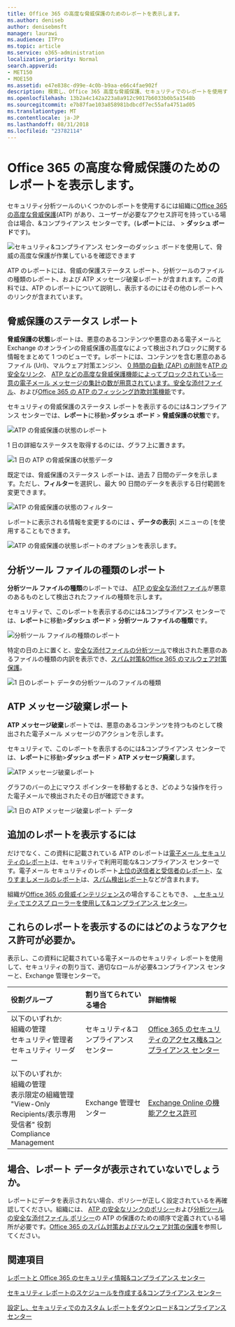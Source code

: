 ```yaml
---
title: Office 365 の高度な脅威保護のためのレポートを表示します。
ms.author: deniseb
author: denisebmsft
manager: laurawi
ms.audience: ITPro
ms.topic: article
ms.service: o365-administration
localization_priority: Normal
search.appverid:
- MET150
- MOE150
ms.assetid: e47e838c-d99e-4c0b-b9aa-e66c4fae902f
description: 検索し、Office 365 高度な脅威保護、セキュリティでのレポートを使用する方法を説明&amp;コンプライアンス センターです。
ms.openlocfilehash: 13b2a4c142a223a8a912c9017b6033b0b5a1548b
ms.sourcegitcommit: e7b87fae103a858981bdbcdf7ec55afa4751ad05
ms.translationtype: MT
ms.contentlocale: ja-JP
ms.lasthandoff: 08/31/2018
ms.locfileid: "23782114"
---
```

# <a name="view-reports-for-office-365-advanced-threat-protection"></a>Office 365 の高度な脅威保護のためのレポートを表示します。

セキュリティ分析ツールのいくつかのレポートを使用するには組織に[Office 365 の高度な脅威保護](office-365-atp.md)(ATP) があり、ユーザーが必要なアクセス許可を持っている場合は場合、&amp;コンプライアンス センターです。(**レポート**には、 \> **ダッシュ ボード**です)。
  
![セキュリティ&amp;コンプライアンス センターのダッシュ ボードを使用して、脅威の高度な保護が作業しているを確認できます](media/6b213d34-adbb-44af-8549-be9a7e2db087.png)
  
ATP のレポートには、脅威の保護ステータス レポート、分析ツールのファイルの種類のレポート、および ATP メッセージ破棄レポートが含まれます。この資料では、ATP のレポートについて説明し、表示するのにはその他のレポートへのリンクが含まれています。
  
## <a name="threat-protection-status-report"></a>脅威保護のステータス レポート

**脅威保護の状態**レポートは、悪意のあるコンテンツや悪意のある電子メールと Exchange のオンラインの脅威保護の高度なによって検出されブロックに関する情報をまとめて 1 つのビューです。レポートには、コンテンツを含む悪意のあるファイル (Url)、マルウェア対策エンジン、 [0 時間の自動 (ZAP) の削除](zero-hour-auto-purge.md)を[ATP の安全なリンク](atp-safe-links.md)、 [ATP などの高度な脅威保護機能によってブロックされている一意の電子メール メッセージの集計の数が用意されています。安全な添付ファイル](atp-safe-attachments.md)、および[Office 365 の ATP のフィッシング詐欺対策機能](atp-anti-phishing.md)です。
  
セキュリティの脅威保護のステータス レポートを表示するのには&amp;コンプライアンス センターでは、**レポート**に移動\>**ダッシュ ボード** \> **脅威保護の状態**です。
  
![ATP の脅威保護の状態のレポート](media/6bdd41eb-62e0-423b-9fd4-d1d5baf0cbd5.png)
  
1 日の詳細なステータスを取得するのには、グラフ上に置きます。
  
![1 日の ATP の脅威保護の状態データ](media/d5c2c6ad-c002-4985-a032-c866e46fdea8.png)
  
既定では、脅威保護のステータス レポートは、過去 7 日間のデータを示します。ただし、**フィルター**を選択し、最大 90 日間のデータを表示する日付範囲を変更できます。 
  
![ATP の脅威保護の状態のフィルター](media/4f703369-642b-402b-9758-b9c828283410.png)
  
レポートに表示される情報を変更するのには **、データの表示**] メニューの [を使用することもできます。 
  
![ATP の脅威保護の状態レポートのオプションを表示します。](media/4959bf8c-d192-4542-b00b-184e101e7513.png)
  
## <a name="atp-file-types-report"></a>分析ツール ファイルの種類のレポート

**分析ツール ファイルの種類**のレポートでは、 [ATP の安全な添付ファイル](atp-safe-attachments.md)が悪意のあるものとして検出されたファイルの種類を示します。
  
セキュリティで、このレポートを表示するのには&amp;コンプライアンス センターでは、**レポート**に移動\>**ダッシュ ボード** \> **分析ツール ファイルの種類**です。
  
![分析ツール ファイルの種類のレポート](media/6e3f5d33-79aa-4b2d-938c-6ef135d9e54c.png)
  
特定の日の上に置くと、[安全な添付ファイルの分析ツール](atp-safe-attachments.md)で検出された悪意のあるファイルの種類の内訳を表示でき、[スパム対策&amp;Office 365 のマルウェア対策保護](anti-spam-and-anti-malware-protection.md)。
  
![1 日のレポート データの分析ツールのファイルの種類](media/10d18428-699a-41d2-a73e-be3a8214ada1.png)
  
## <a name="atp-message-disposition-report"></a>ATP メッセージ破棄レポート

**ATP メッセージ破棄**レポートでは、悪意のあるコンテンツを持つものとして検出された電子メール メッセージのアクションを示します。 
  
セキュリティで、このレポートを表示するのには&amp;コンプライアンス センターでは、**レポート**に移動\>**ダッシュ ボード** \> **ATP メッセージ廃棄**します。
  
![ATP メッセージ破棄レポート](media/b0ff65c4-53d3-496d-bafa-8937a5eb69e5.png)
  
グラフのバーの上にマウス ポインターを移動するとき、どのような操作を行った電子メールで検出されたその日が確認できます。
  
![1 日の ATP メッセージ破棄レポート データ](media/68d2beb8-4b30-48c4-8ba6-5e8ab88ae456.png)
  
## <a name="additional-reports-to-view"></a>追加のレポートを表示するには

だけでなく、この資料に記載されている ATP のレポートは[電子メール セキュリティのレポート](view-email-security-reports.md)は、セキュリティで利用可能な&amp;コンプライアンス センターです。電子メール セキュリティのレポート[上位の送信者と受信者のレポート](view-email-security-reports.md#top-senders-and-recipients-report)、[なりすましメールのレポート](view-email-security-reports.md#spoof-mail-report)は、[スパム検出レポート](view-email-security-reports.md#spam-detections-report)などが含まれます。
  
組織が[Office 365 の脅威インテリジェンス](office-365-ti.md)の場合することもでき、 [、セキュリティでエクスプ ローラーを使用して&amp;コンプライアンス センター](use-explorer-in-security-and-compliance.md)。
  
## <a name="what-permissions-are-needed-to-view-these-reports"></a>これらのレポートを表示するのにはどのようなアクセス許可が必要か。

表示し、この資料に記載されている電子メールのセキュリティ レポートを使用して、セキュリティの割り当て、適切なロールが必要&amp;コンプライアンス センターと、Exchange 管理センターで。
  
|**役割グループ**|**割り当てられている場合**|**詳細情報**|
|:-----|:-----|:-----|
| 以下のいずれか:  <br/>  組織の管理  <br/>  セキュリティ管理者  <br/>  セキュリティ リーダー  <br/> |セキュリティ&amp;コンプライアンス センター  <br/> |[Office 365 のセキュリティのアクセス権&amp;コンプライアンス センター](permissions-in-the-security-and-compliance-center.md) <br/> |
| 以下のいずれか:  <br/>  組織の管理  <br/>  表示限定の組織管理  <br/>  "View-Only Recipients/表示専用受信者" 役割  <br/>  Compliance Management  <br/> |Exchange 管理センター  <br/> |[Exchange Online の機能アクセス許可](https://technet.microsoft.com/library/jj200673%28v=exchg.150%29.aspx) <br/> |
   
## <a name="what-if-the-reports-arent-showing-data"></a>場合、レポート データが表示されていないでしょうか。

レポートにデータを表示されない場合、ポリシーが正しく設定されているを再確認してください。組織には、 [ATP の安全なリンクのポリシー](set-up-atp-safe-links-policies.md)および[分析ツールの安全な添付ファイル ポリシー](set-up-atp-safe-attachments-policies.md)の ATP の保護のための順序で定義されている場所が必要です。[Office 365 のスパム対策およびマルウェア対策の保護](anti-spam-and-anti-malware-protection.md)を参照してください。
  
## <a name="related-topics"></a>関連項目

[レポートと Office 365 のセキュリティ情報&amp;コンプライアンス センター](reports-and-insights-in-security-and-compliance.md)
  
[セキュリティ レポートのスケジュールを作成する&amp;コンプライアンス センター](create-a-schedule-for-a-report.md)
  
[設定し、セキュリティでのカスタム レポートをダウンロード&amp;コンプライアンス センター](set-up-and-download-a-custom-report.md)
  

